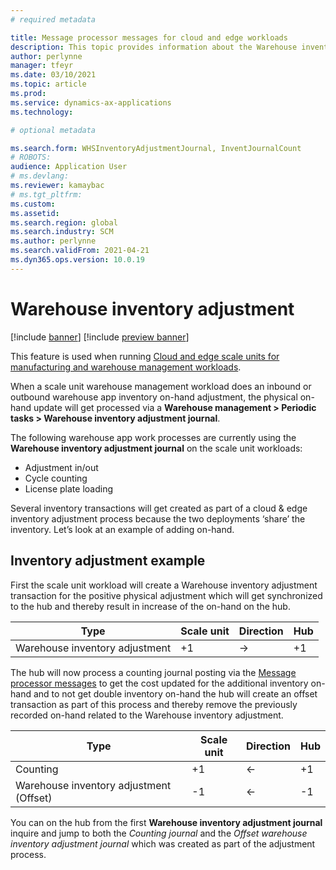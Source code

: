 ```yaml
---
# required metadata

title: Message processor messages for cloud and edge workloads
description: This topic provides information about the Warehouse inventory adjustment journal and processing.
author: perlynne
manager: tfeyr
ms.date: 03/10/2021
ms.topic: article
ms.prod: 
ms.service: dynamics-ax-applications
ms.technology: 

# optional metadata

ms.search.form: WHSInventoryAdjustmentJournal, InventJournalCount   
# ROBOTS: 
audience: Application User
# ms.devlang: 
ms.reviewer: kamaybac
# ms.tgt_pltfrm: 
ms.custom: 
ms.assetid:
ms.search.region: global
ms.search.industry: SCM
ms.author: perlynne
ms.search.validFrom: 2021-04-21
ms.dyn365.ops.version: 10.0.19
---
```


# Warehouse inventory adjustment

[!include [banner](../includes/banner.md)]
[!include [preview banner](../includes/preview-banner.md)]

This feature is used when running [Cloud and edge scale units for manufacturing and warehouse management workloads](cloud-edge-workload-warehousing.md).

When a scale unit warehouse management workload does an inbound or outbound warehouse app inventory on-hand adjustment, the physical on-hand update will get processed via a **Warehouse management > Periodic tasks > Warehouse inventory adjustment journal**.

The following warehouse app work processes are currently using the **Warehouse inventory adjustment journal** on the scale unit workloads:
-	Adjustment in/out
-	Cycle counting
-	License plate loading

Several inventory transactions will get created as part of a cloud & edge inventory adjustment process because the two deployments ‘share’ the inventory. Let’s look at an example of adding on-hand.

## Inventory adjustment example

First the scale unit workload will create a Warehouse inventory adjustment transaction for the positive physical adjustment which will get synchronized to the hub and thereby result in increase of the on-hand on the hub.

| Type                                    | Scale unit | Direction | Hub |
|-----------------------------------------|------------|-----------|-----|
| Warehouse inventory adjustment          | +1         | ->        | +1  |


The hub will now process a counting journal posting via the  [Message processor messages](cloud-edge-message-processor-messages.md) to get the cost updated for the additional inventory on-hand and to not get double inventory on-hand the hub will create an offset transaction as part of this process and thereby remove the previously recorded on-hand related to the Warehouse inventory adjustment.

| Type                                    | Scale unit | Direction | Hub |
|-----------------------------------------|------------|-----------|-----|
| Counting                                | +1         | <-        | +1  |
| Warehouse inventory adjustment (Offset) | -1         | <-        | -1  |

You can on the hub from the first **Warehouse inventory adjustment journal** inquire and jump to both the *Counting journal* and the *Offset warehouse inventory adjustment journal* which was created as part of the adjustment process.
